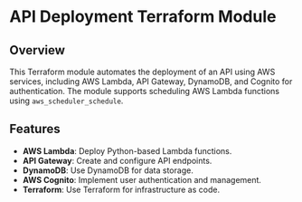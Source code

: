 # API Deployment Terraform Module

## Overview

This Terraform module automates the deployment of an API using AWS services, including AWS Lambda, API Gateway, DynamoDB, and Cognito for authentication. The module supports scheduling AWS Lambda functions using `aws_scheduler_schedule`.

## Features

- **AWS Lambda**: Deploy Python-based Lambda functions.
- **API Gateway**: Create and configure API endpoints.
- **DynamoDB**: Use DynamoDB for data storage.
- **AWS Cognito**: Implement user authentication and management.
- **Terraform**: Use Terraform for infrastructure as code.
